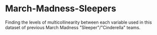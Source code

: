 # March-Madness-Sleepers
Finding the levels of multicollinearity between each variable used in this dataset of previous March Madness "Sleeper"/"Cinderella" teams.
